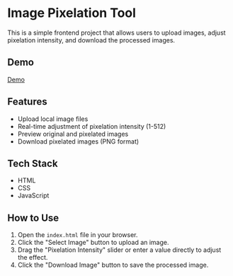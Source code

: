 # Image Pixelation Tool

This is a simple frontend project that allows users to upload images, adjust pixelation intensity, and download the processed images.

## Demo
[Demo](https://pixel.dys.asia/)


## Features

*   Upload local image files
*   Real-time adjustment of pixelation intensity (1-512)
*   Preview original and pixelated images
*   Download pixelated images (PNG format)

## Tech Stack

*   HTML
*   CSS
*   JavaScript

## How to Use

1.  Open the `index.html` file in your browser.
2.  Click the "Select Image" button to upload an image.
3.  Drag the "Pixelation Intensity" slider or enter a value directly to adjust the effect.
4.  Click the "Download Image" button to save the processed image.
